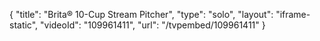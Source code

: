 {
    "title": "Brita&reg; 10-Cup Stream Pitcher",
    "type": "solo",
    "layout": "iframe-static",
    "videoId": "109961411",
    "url": "\/tvpembed\/109961411"
}
